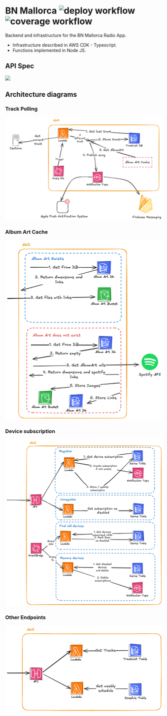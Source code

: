 # BN Mallorca ![deploy workflow](https://github.com/xiscosc/bn_mallorca_backend/actions/workflows/aws-deploy.yml/badge.svg) ![coverage workflow](https://github.com/xiscosc/bn_mallorca_backend/actions/workflows/coverage.yml/badge.svg)

Backend and infrastructure for the BN Mallorca Radio App.

- Infrastructure described in AWS CDK - Typescript.
- Functions implemented in Node JS.

## API Spec
[<img src="https://validator.swagger.io/validator?url=https://raw.githubusercontent.com/xiscosc/bn_mallorca_backend/main/open-api.v1.json">](open-api.v1.json)
## Architecture diagrams
### Track Polling
![docs/pollingsongs.png](docs/pollingsongs.png)
### Album Art Cache
![docs/albumartcache.png](docs/albumartcache.png)
### Device subscription
![docs/subscriptions.png](docs/subscriptions.png)
### Other Endpoints
![docs/otherapi.png](docs/otherapi.png)